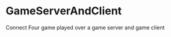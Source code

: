 GameServerAndClient
===================

Connect Four game played over a game server and game client
